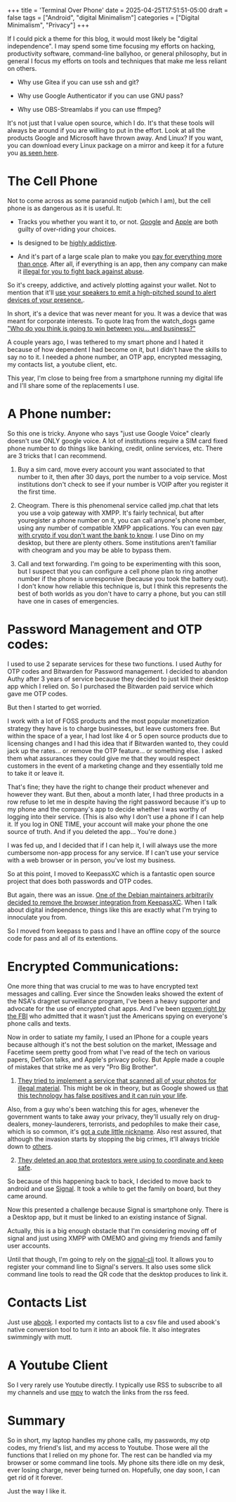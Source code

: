 +++
title = 'Terminal Over Phone'
date = 2025-04-25T17:51:51-05:00
draft = false
tags = ["Android", "digital Minimalism"]
categories = ["Digital Minimalism", "Privacy"]
+++

If I could pick a theme for this blog, it would most likely be "digital independence". I may spend some time focusing my efforts on hacking, productivity software, command-line ballyhoo, or general philosophy, but in general I focus my efforts on tools and techniques that make me less reliant on others.

- Why use Gitea if you can use ssh and git?

- Why use Google Authenticator if you can use GNU pass?

- Why use OBS-Streamlabs if you can use ffmpeg?

It's not just that I value open source, which I do. It's that these tools will always be around if you are willing to put in the effort. Look at all the products Google and Microsoft have thrown away. And Linux? If you want, you can download every Linux package on a mirror and keep it for a future you [as seen here](https://computingforgeeks.com/creating-ubuntu-mirrors-using-apt-mirror/).

# The Cell Phone

Not to come across as some paranoid nutjob (which I am), but the cell phone is as dangerous as it is useful. It:

- Tracks you whether you want it to, or not. [Google](https://apnews.com/article/828aefab64d4411bac257a07c1af0ecb) and [Apple](https://gizmodo.com/apple-iphone-analytics-tracking-even-when-off-app-store-1849757558) are both guilty of over-riding your choices.

- Is designed to be [highly addictive](https://www.npr.org/sections/alltechconsidered/2017/03/13/519977607/irresistible-by-design-its-no-accident-you-cant-stop-looking-at-the-screen).

- And it's part of a large scale plan to make you [pay for everything more than once](https://www.theverge.com/2022/7/13/23206999/car-subscription-nightmare-heated-seats-remote-start). After all, if everything is an app, then any company can make it [illegal for you to fight back against abuse](https://www.eff.org/deeplinks/2019/06/felony-contempt-business-model-lexmarks-anti-competitive-legacy).

So it's creepy, addictive, and actively plotting against your wallet. Not to mention that it'll [use your speakers to emit a high-pitched sound to alert devices of your presence.](https://www.wired.com/2016/11/block-ultrasonic-signals-didnt-know-tracking/).

In short, it's a device that was never meant for you. It was a device that was meant for corporate interests. To quote Iraq from the watch_dogs game ["Who do you think is going to win between you... and business?"](https://youtu.be/02IK1LNF2o8?si=rQZqpWxKTR9Far7f&t=44)

A couple years ago, I was tethered to my smart phone and I hated it because of how dependent I had become on it, but I didn't have the skills to say no to it. I needed a phone number, an OTP app, encrypted messaging, my contacts list, a youtube client, etc.

This year, I'm close to being free from a smartphone running my digital life and I'll share some of the replacements I use.

# A Phone number:

So this one is tricky. Anyone who says "just use Google Voice" clearly doesn't use ONLY google voice. A lot of institutions require a SIM card fixed phone number to do things like banking, credit, online services, etc. There are 3 tricks that I can recommend.

1. Buy a sim card, move every account you want associated to that number to it, then after 30 days, port the number to a voip service. Most institutions don't check to see if your number is VOIP after you register it the first time.

2. Cheogram. There is this phenomenal service called jmp.chat that lets you use a voip gateway with XMPP. It's fairly technical, but after youregister a phone number on it, you can call anyone's phone number, using any number of compatible XMPP applications. You can even [pay with crypto if you don't want the bank to know](https://kb.above.im/jmp-chat/). I use Dino on my desktop, but there are plenty others. Some institutions aren't familiar with cheogram and you may be able to bypass them.

3. Call and text forwarding. I'm going to be experimenting with this soon, but I suspect that you can configure a cell phone plan to ring another number if the phone is unresponsive (because you took the battery out). I don't know how reliable this technique is, but I think this represents the best of both worlds as you don't have to carry a phone, but you can still have one in cases of emergencies.

# Password Management and OTP codes:

I used to use 2 separate services for these two functions. I used Authy for OTP codes and Bitwarden for Password management. I decided to abandon Authy after 3 years of service because they decided to just kill their desktop app which I relied on. So I purchased the Bitwarden paid service which gave me OTP codes.

But then I started to get worried.

I work with a lot of FOSS products and the most popular monetization strategy they have is to charge businesses, but leave customers free. But within the space of a year, I had lost like 4 or 5 open source products due to licensing changes and I had this idea that if Bitwarden wanted to, they could jack up the rates... or remove the OTP feature... or something else. I asked them what assurances they could give me that they would respect customers in the event of a marketing change and they essentially told me to take it or leave it. 

That's fine; they have the right to change their product whenever and however they want. But then, about a month later, I had three products in a row refuse to let me in despite having the right password because it's up to my phone and the company's app to decide whether I was worthy of logging into their service. (This is also why I don't use a phone if I can help it. If you log in ONE TIME, your account will make your phone the one source of truth. And if you deleted the app... You're done.)

I was fed up, and I decided that if I can help it, I will always use the more cumbersome non-app process for any service. If I can't use your service with a web browser or in person, you've lost my business.

So at this point, I moved to KeepassXC which is a fantastic open source project that does both passwords and OTP codes.

But again, there was an issue. [One of the Debian maintainers arbitrarily decided to remove the browser integration from KeepassXC](https://www.theregister.com/2024/05/22/apt_gains_keepassxc_loses/). When I talk about digital independence, things like this are exactly what I'm trying to innoculate you from.

So I moved from keepass to pass and I have an offline copy of the source code for pass and all of its extentions. 

# Encrypted Communications:

One more thing that was crucial to me was to have encrypted text messages and calling. Ever since the Snowden leaks showed the extent of the NSA's dragnet surveillance program, I've been a heavy supporter and advocate for the use of encrypted chat apps. And I've been [proven right by the FBI](https://www.npr.org/2024/12/17/nx-s1-5223490/text-messaging-security-fbi-chinese-hackers-security-encryption) who admitted that it wasn't just the Americans spying on everyone's phone calls and texts.

Now in order to satiate my family, I used an IPhone for a couple years because although it's not the best solution on the market, IMessage and Facetime seem pretty good from what I've read of the tech on various papers, DefCon talks, and Apple's privacy policy. But Apple made a couple of mistakes that strike me as very "Pro Big Brother".

1. [They tried to implement a service that scanned all of your photos for illegal material](https://www.wired.com/story/apple-csam-detection-icloud-photos-encryption-privacy/). This might be ok in theory, but as Google showed us [that this technology has false positives and it can ruin your life](https://www.newser.com/story/324535/dads-took-medical-pictures-of-their-sons-lost-their-google-accounts-forever.html). 

Also, from a guy who's been watching this for ages, whenever the government wants to take away your privacy, they'll usually rely on drug-dealers, money-launderers, terrorists, and pedophiles to make their case, which is so common, it's [got a cute little nickname](https://en.wikipedia.org/wiki/Four_Horsemen_of_the_Infocalypse). Also rest assured, that although the invasion starts by stopping the big crimes, it'll always trickle down to [others](https://www.vice.com/en/article/period-tracking-apps-privacy-data/).

2. [They deleted an app that protestors were using to coordinate and keep safe](https://www.vox.com/recode/2019/10/23/20927577/apple-hong-kong-protest-app-democracy).

So because of this happening back to back, I decided to move back to android and use [Signal](https://signal.org/download/). It took a while to get the family on board, but they came around. 

Now this presented a challenge because Signal is smartphone only. There is a Desktop app, but it must be linked to an existing instance of Signal. 

Actually, this is a big enough obstacle that I'm considering moving off of signal and just using XMPP with OMEMO and giving my friends and family user accounts.

Until that though, I'm going to rely on the [signal-cli](https://github.com/AsamK/signal-cli) tool. It allows you to register your command line to Signal's servers. It also uses some slick command line tools to read the QR code that the desktop produces to link it.

# Contacts List

Just use [abook](https://github.com/hhirsch/abook). I exported my contacts list to a csv file and used abook's native conversion tool to turn it into an abook file. It also integrates swimmingly with mutt.

# A Youtube Client

So I very rarely use Youtube directly. I typically use RSS to subscribe to all my channels and use [mpv](https://www.linuxfordevices.com/tutorials/linux/watch-youtube-videos-on-mpv-player) to watch the links from the rss feed.

# Summary

So in short, my laptop handles my phone calls, my passwords, my otp codes, my friend's list, and my access to Youtube. Those were all the functions that I relied on my phone for. The rest can be handled via my browser or some command line tools. My phone sits there idle on my desk, ever losing charge, never being turned on. Hopefully, one day soon, I can get rid of it forever.

Just the way I like it.
